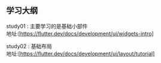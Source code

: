 ## 学习大纲

study01 : 主要学习的是基础小部件  
地址:[https://flutter.dev/docs/development/ui/widgets-intro]  

study02 : 基础布局  
地址:[https://flutter.dev/docs/development/ui/layout/tutorial]

